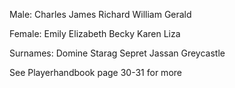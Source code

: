 Male:
Charles
James
Richard
William
Gerald

Female:
Emily
Elizabeth
Becky
Karen
Liza

Surnames:
Domine
Starag
Sepret
Jassan
Greycastle

See Playerhandbook page 30-31 for more